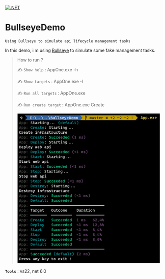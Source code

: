[![.NET](https://github.com/aimenux/BullseyeDemo/actions/workflows/ci.yml/badge.svg)](https://github.com/aimenux/BullseyeDemo/actions/workflows/ci.yml)
# BullseyeDemo
```
Using Bullseye to simulate api lifecycle management tasks
```

In this demo, i m using [Bullseye](https://github.com/adamralph/bullseye/) to simulate some fake management tasks.

> How to run ?
>
> :writing_hand: `Show help` : AppOne.exe -h
>
> :writing_hand: `Show targets` : AppOne.exe -l
>
> :writing_hand: `Run all targets` : AppOne.exe
>
> :writing_hand: `Run create target` : AppOne.exe Create
>
>
> ![DefaultTargetScreen](Screenshots/DefaultTargetScreen.png)
>

**`Tools`** : vs22, net 6.0
